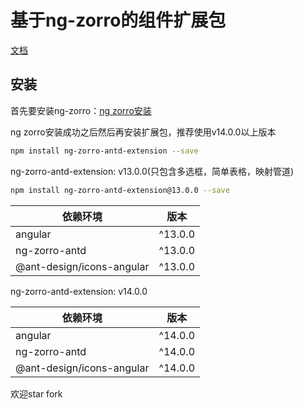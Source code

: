 
# 基于ng-zorro的组件扩展包

[文档](https://enochgao.github.io/ng-zorro-antd-extension/)

## 安装

首先要安装ng-zorro：[ng zorro安装](https://ng.ant.design/docs/getting-started/zh)

ng zorro安装成功之后然后再安装扩展包，推荐使用v14.0.0以上版本

```bash
npm install ng-zorro-antd-extension --save
```

ng-zorro-antd-extension: v13.0.0(只包含多选框，简单表格，映射管道)

```bash
npm install ng-zorro-antd-extension@13.0.0 --save
```

|依赖环境|版本|
|---|----|
|angular|^13.0.0|
|ng-zorro-antd|^13.0.0|
|@ant-design/icons-angular|^13.0.0|

ng-zorro-antd-extension: v14.0.0

|依赖环境|版本|
|---|----|
|angular|^14.0.0|
|ng-zorro-antd|^14.0.0|
|@ant-design/icons-angular|^14.0.0|

欢迎star fork
